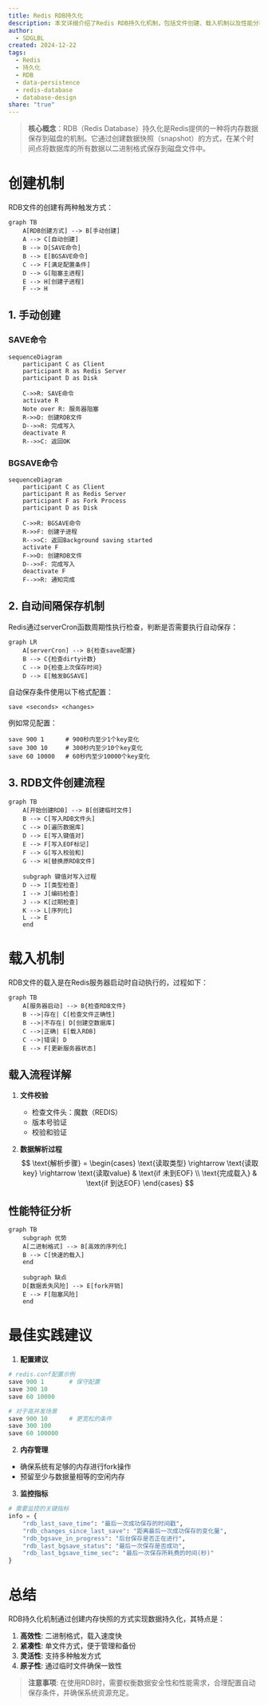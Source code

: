 ```yaml
---
title: Redis RDB持久化
description: 本文详细介绍了Redis RDB持久化机制，包括文件创建、载入机制以及性能分析，并提供了一些最佳实践建议。
author:
  - SDGLBL
created: 2024-12-22
tags:
  - Redis
  - 持久化
  - RDB
  - data-persistence
  - redis-database
  - database-design
share: "true"
---
```



> **核心概念**：RDB（Redis Database）持久化是Redis提供的一种将内存数据保存到磁盘的机制。它通过创建数据快照（snapshot）的方式，在某个时间点将数据库的所有数据以二进制格式保存到磁盘文件中。

# 创建机制

RDB文件的创建有两种触发方式：

```mermaid
graph TB
    A[RDB创建方式] --> B[手动创建]
    A --> C[自动创建]
    B --> D[SAVE命令]
    B --> E[BGSAVE命令]
    C --> F[满足配置条件]
    D --> G[阻塞主进程]
    E --> H[创建子进程]
    F --> H
```

## 1. 手动创建

### SAVE命令
```mermaid
sequenceDiagram
    participant C as Client
    participant R as Redis Server
    participant D as Disk
    
    C->>R: SAVE命令
    activate R
    Note over R: 服务器阻塞
    R->>D: 创建RDB文件
    D-->>R: 完成写入
    deactivate R
    R-->>C: 返回OK
```

### BGSAVE命令
```mermaid
sequenceDiagram
    participant C as Client
    participant R as Redis Server
    participant F as Fork Process
    participant D as Disk
    
    C->>R: BGSAVE命令
    R->>F: 创建子进程
    R-->>C: 返回Background saving started
    activate F
    F->>D: 创建RDB文件
    D-->>F: 完成写入
    deactivate F
    F-->>R: 通知完成
```

## 2. 自动间隔保存机制

Redis通过serverCron函数周期性执行检查，判断是否需要执行自动保存：

```mermaid
graph LR
    A[serverCron] --> B{检查save配置}
    B --> C{检查dirty计数}
    C --> D{检查上次保存时间}
    D --> E[触发BGSAVE]
```

自动保存条件使用以下格式配置：
```
save <seconds> <changes>
```

例如常见配置：
```
save 900 1      # 900秒内至少1个key变化
save 300 10     # 300秒内至少10个key变化
save 60 10000   # 60秒内至少10000个key变化
```

## 3. RDB文件创建流程

```mermaid
graph TB
    A[开始创建RDB] --> B[创建临时文件]
    B --> C[写入RDB文件头]
    C --> D[遍历数据库]
    D --> E[写入键值对]
    E --> F[写入EOF标记]
    F --> G[写入校验和]
    G --> H[替换原RDB文件]
    
    subgraph 键值对写入过程
    D --> I[类型检查]
    I --> J[编码检查]
    J --> K[过期检查]
    K --> L[序列化]
    L --> E
    end
```

# 载入机制

RDB文件的载入是在Redis服务器启动时自动执行的，过程如下：

```mermaid
graph TB
    A[服务器启动] --> B{检查RDB文件}
    B -->|存在| C[检查文件正确性]
    B -->|不存在| D[创建空数据库]
    C -->|正确| E[载入RDB]
    C -->|错误| D
    E --> F[更新服务器状态]
```

## 载入流程详解

1. **文件校验**
   - 检查文件头：魔数（REDIS）
   - 版本号验证
   - 校验和验证

2. **数据解析过程**
   $$
   \text{解析步骤} = \begin{cases}
   \text{读取类型} \rightarrow \text{读取key} \rightarrow \text{读取value} & \text{if 未到EOF} \\
   \text{完成载入} & \text{if 到达EOF}
   \end{cases}
   $$

## 性能特征分析

```mermaid
graph TB
    subgraph 优势
    A[二进制格式] --> B[高效的序列化]
    B --> C[快速的载入]
    end
    
    subgraph 缺点
    D[数据丢失风险] --> E[fork开销]
    E --> F[阻塞风险]
    end
```

# 最佳实践建议

1. **配置建议**
```python
# redis.conf配置示例
save 900 1       # 保守配置
save 300 10
save 60 10000

# 对于高并发场景
save 900 10      # 更宽松的条件
save 300 100
save 60 100000
```

2. **内存管理**
- 确保系统有足够的内存进行fork操作
- 预留至少与数据量相等的空闲内存

3. **监控指标**
```python
# 需要监控的关键指标
info = {
    "rdb_last_save_time": "最后一次成功保存的时间戳",
    "rdb_changes_since_last_save": "距离最后一次成功保存的变化量",
    "rdb_bgsave_in_progress": "后台保存是否正在进行",
    "rdb_last_bgsave_status": "最后一次保存是否成功",
    "rdb_last_bgsave_time_sec": "最后一次保存所耗费的时间(秒)"
}
```

# 总结

RDB持久化机制通过创建内存快照的方式实现数据持久化，其特点是：

1. **高效性**: 二进制格式，载入速度快
2. **紧凑性**: 单文件方式，便于管理和备份
3. **灵活性**: 支持多种触发方式
4. **原子性**: 通过临时文件确保一致性

> **注意事项**: 在使用RDB时，需要权衡数据安全性和性能需求，合理配置自动保存条件，并确保系统资源充足。